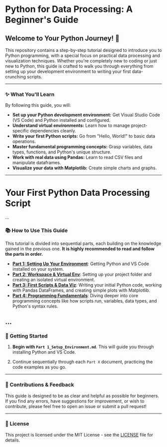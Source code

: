 # Python for Data Processing: A Beginner's Guide

## Welcome to Your Python Journey! 🐍

This repository contains a step-by-step tutorial designed to introduce you to Python programming, with a special focus on practical data processing and visualization techniques. Whether you're completely new to coding or just new to Python, this guide is crafted to walk you through everything from setting up your development environment to writing your first data-crunching scripts.

---

### ✨ **What You'll Learn**

By following this guide, you will:

* **Set up your Python development environment:** Get Visual Studio Code (VS Code) and Python installed and configured.
* **Understand virtual environments:** Learn how to manage project-specific dependencies cleanly.
* **Write your first Python scripts:** Go from "Hello, World!" to basic data operations.
* **Master fundamental programming concepts:** Grasp variables, data types, functions, and Python's unique structure.
* **Work with real data using Pandas:** Learn to read CSV files and manipulate dataframes.
* **Visualize your data with Matplotlib:** Create simple charts and graphs.

---
# Your First Python Data Processing Script

...

### 📚 **How to Use This Guide**

This tutorial is divided into sequential parts, each building on the knowledge gained in the previous one. **It is highly recommended to read and follow the parts in order.**

* **[Part 1: Setting Up Your Environment](Part%201_Setup_Environment.md)**: Getting Python and VS Code installed on your system.
* **[Part 2: Workspace & Virtual Env](Part%202_Workspace_Virtual_Env.md)**: Setting up your project folder and creating an isolated virtual environment.
* **[Part 3: First Scripts & Data Viz](Part%203_First_Scripts_Data_Viz.md)**: Writing your initial Python code, working with Pandas DataFrames, and creating simple plots with Matplotlib.
* **[Part 4: Programming Fundamentals](Part%204_Programming_Fundamentals.md)**: Diving deeper into core programming concepts like how scripts run, variables, data types, and Python's syntax rules.

...
---

### 🚀 **Getting Started**


1.  **Begin with `Part 1_Setup_Environment.md`**. This will guide you through installing Python and VS Code.

2.  Continue sequentially through each `Part X` document, practicing the code examples as you go.

---

### 🤝 **Contributions & Feedback**

This guide is designed to be as clear and helpful as possible for beginners. If you find any errors, have suggestions for improvement, or wish to contribute, please feel free to open an issue or submit a pull request!

---

### 📝 **License**

This project is licensed under the MIT License - see the [LICENSE](LICENSE) file for details.
